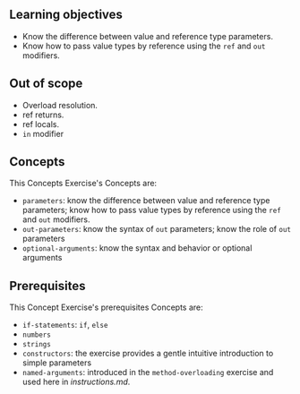 ## Learning objectives

- Know the difference between value and reference type parameters.
- Know how to pass value types by reference using the `ref` and `out` modifiers.

## Out of scope

- Overload resolution.
- ref returns.
- ref locals.
- `in` modifier

## Concepts

This Concepts Exercise's Concepts are:

- `parameters`: know the difference between value and reference type parameters; know how to pass value types by reference using the `ref` and `out` modifiers.
- `out-parameters`: know the syntax of `out` parameters; know the role of `out` parameters
- `optional-arguments`: know the syntax and behavior or optional arguments

## Prerequisites

This Concept Exercise's prerequisites Concepts are:

- `if-statements`: `if`, `else`
- `numbers`
- `strings`
- `constructors`: the exercise provides a gentle intuitive introduction to simple parameters
- `named-arguments`: introduced in the `method-overloading` exercise and used here in _instructions.md_.

